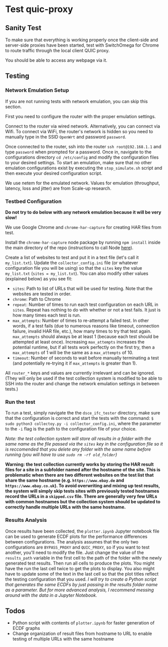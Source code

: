 # Test quic-proxy

## Sanity Test
To make sure that everything is working properly once the client-side and server-side proxies have been started, test with SwitchOmega for Chrome to route traffic through the local client QUIC proxy.

You should be able to access any webpage via it.

## Testing
### Network Emulation Setup
If you are not running tests with network emulation, you can skip this section.

First you need to configure the router with the proper emulation settings.

Connect to the router via wired network. Alternatively, you can connect via Wifi. To connect via WiFi, the router's network is hidden so you need to manually type in the SSID `OpenWrt` and password `password`. 

Once connected to the router, ssh into the router `ssh root@192.168.1.1` and type `password` when prompted for a password. Once in, navigate to the configurations directory `cd /etc/config` and modify the configuration files to your desired settings. To start an emulation, make sure that no other emulation configurations exist by executing the `stop_simulate.sh` script and then execute your desired configuration script.

We use netem for the emulated network. Values for emulation (throughput, latency, loss and jitter) are from Scale-up research.

### Testbed Configuration
**Do not try to do below with any network emulation because it will be very slow!**

We use Google Chrome and `chrome-har-capture` for creating HAR files from test. 

Install the `chrome-har-capture` node package by running `npm install` inside the main directory of the repo (instructions to call Node [here](https://nodejs.org/en/download/)). 

Create a list of websites to test and put it in a text file (let's call it `my_list.txt`). Update the `collector_config.ini` file (or whatever configuration file you will be using) so that the `sites` key the value `my_list.txt` (`sites = my_list.txt`). You can also modify other values (explained below) as you see fit:

- `sites`: Path to list of URLs that will be used for testing. Note that the websites are tested in order.
- `chrome`: Path to Chrome
- `repeat`: Number of times to run each test configuration on each URL in `sites`. Repeat has nothing to do with whether or not a test fails. It just is how many times each test is run.
- `max_attempts`: Number of times to re-attempt a failed test. In other words, if a test fails (due to numerous reasons like timeout, connection failure, invalid HAR file, etc.), how many times to try that test again. `max_attempts` should always be at least 1 (because each test should be attempted at least once). Increasing `max_attempts` increases the potential runtime, but if all tests work perfectly on the first try, then a `max_attempts` of 1 will be the same as a `max_attempts` of 10.
- `timeout`: Number of seconds to wait before manually terminating a test (and potentially re-trying it if `max_attempts` is greater than 1).

All `router_*` keys and values are currently irrelevant and can be ignored. (They will only be used if the test collection system is modified to be able to SSH into the router and change the network emulation settings in between tests.)


### Run the test
To run a test, simply navigate the the `dsce_ifc_tester` directory, make sure that the configuration is correct and start the tests with the command: `$ sudo python3 collectoy.py -i collector_config.ini`, where the parameter to the `-i` flag is the path to the configuration file of your choice.

 *Note: the test collection system will store all results in a folder with the same name as the file passed via the `sites` key in the configuration file so it is reccomended that you delete any folder with the same name before running (you will have to use `sudo rm -rf old_folder`)*
 
 **Warning: the test collection currently works by storing the HAR result files for a site in a subfolder named after the hostname of the site. This is problematic when there are two different websites on the test list that share the same hostname (e.g. `https://www.ebay.de` and `https://www.ebay.co.uk`). To avoid overwriting and mixing up test results, the system will simply skip tests sites with previously tested hostnames record the URLs in a `skipped.csv` file. There are generally very few URLs with common hostnames but the collection system should be updated to correctly handle multiple URLs with the same hostname.**
 
### Results Analysis
Once results have been collected, the `plotter.ipynb` Jupyter notebook file can be used to generate ECDF plots for the performance differences between configurations. The analysis assumes that the only two configurations are `BYPASS_PROXY` and `QUIC_PROXY`, so if you want to test another, you'll need to modify the file. Just change the value of the `results_path` variable in the first cell to the path of the folder with the newly generated test results. Then run all cells to produce the plots. You might have the run the last cell twice to get the plots to display. You also might have to update some of the text in the last cell so that the plot titles reflect the testing configuration that you used. *I will try to create a Python script that generates the same ECDFs by just passing in the results folder name as a parameter. But for more advanced analysis, I recommend messing around with the data in a Jupyter Notebook.*

## Todos
- Python script with contents of `plotter.ipynb` for faster generation of ECDF graphs
- Change organization of result files from hostname to URL to enable testing of multiple URLs with the same hostname
